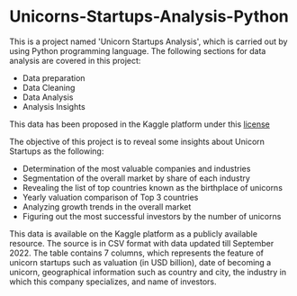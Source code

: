 # Unicorns-Startups-Analysis-Python

This is a project named 'Unicorn Startups Analysis', which is carried out by using Python programming language. The following sections for data analysis are covered in this project:

  * Data preparation
  * Data Cleaning
  * Data Analysis
  * Analysis Insights

This data has been proposed in the Kaggle platform under this [license](https://creativecommons.org/publicdomain/zero/1.0/)

The objective of this project is to reveal some insights about Unicorn Startups as the following:

  * Determination of the most valuable companies and industries
  * Segmentation of the overall market by share of each industry
  * Revealing the list of top countries known as the birthplace of unicorns
  * Yearly valuation comparison of Top 3 countries
  * Analyzing growth trends in the overall market
  * Figuring out the most successful investors by the number of unicorns

This data is available on the Kaggle platform as a publicly available resource. The source is in CSV format with data updated till September 2022. The table contains 7 columns, which represents the feature of unicorn startups such as valuation (in USD billion), date of becoming a unicorn, geographical information such as country and city, the industry in which this company specializes, and name of investors.
